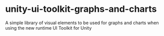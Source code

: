 # unity-ui-toolkit-graphs-and-charts
A simple library of visual elements to be used for graphs and charts when using the new runtime UI Toolkit for Unity
